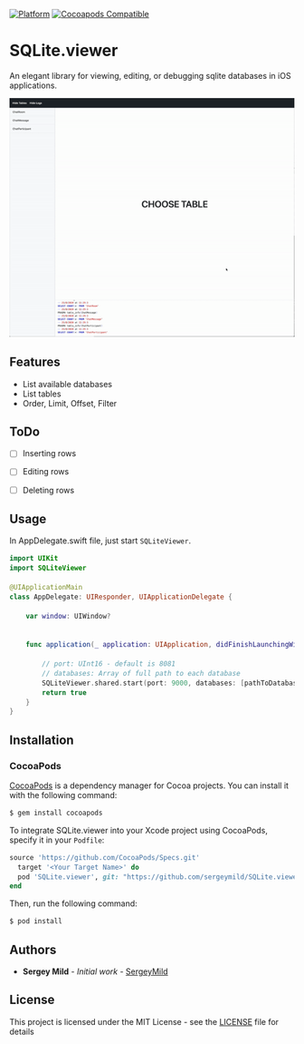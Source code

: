 [![Platform](https://img.shields.io/cocoapods/p/SQLite.viewer.svg?style=flat)](https://github.com/BiAtoms/SQLite.viewer)
[![Cocoapods Compatible](https://img.shields.io/cocoapods/v/SQLite.viewer.svg)](https://cocoapods.org/pods/SQLite.viewer)

# SQLite.viewer

An elegant library for viewing, editing, or debugging sqlite databases in iOS applications.

![SQLiteViewer demo](Screenshots/SQLiteViewer1.gif)

## Features

* List available databases
* List tables
* Order, Limit, Offset, Filter

## ToDo

- [ ] Inserting rows
- [ ] Editing rows
- [ ] Deleting rows


## Usage

In AppDelegate.swift file, just start `SQLiteViewer`.
```swift
import UIKit
import SQLiteViewer

@UIApplicationMain
class AppDelegate: UIResponder, UIApplicationDelegate {

    var window: UIWindow?


    func application(_ application: UIApplication, didFinishLaunchingWithOptions launchOptions: [UIApplicationLaunchOptionsKey: Any]?) -> Bool {
        
        // port: UInt16 - default is 8081
        // databases: Array of full path to each database
        SQLiteViewer.shared.start(port: 9000, databases: [pathToDatabase])
        return true
    }
}
```

## Installation

### CocoaPods

[CocoaPods](http://cocoapods.org) is a dependency manager for Cocoa projects. You can install it with the following command:

```bash
$ gem install cocoapods
```

To integrate SQLite.viewer into your Xcode project using CocoaPods, specify it in your `Podfile`:

```ruby
source 'https://github.com/CocoaPods/Specs.git'
  target '<Your Target Name>' do
  pod 'SQLite.viewer', git: "https://github.com/sergeymild/SQLite.viewer", configurations: ['Debug']
end
```

Then, run the following command:

```bash
$ pod install
```

## Authors

* **Sergey Mild** - *Initial work* - [SergeyMild](https://github.com/sergeymild)

## License

This project is licensed under the MIT License - see the [LICENSE](LICENSE) file for details

